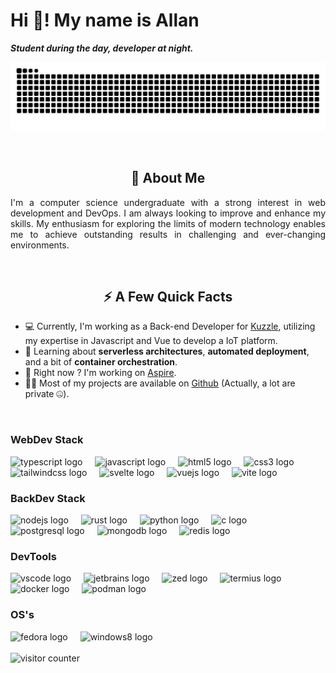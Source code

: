 # Hi 👋! My name is Allan

***Student during the day, developer at night.***

<p align="center">
  <picture>
    <source media="(prefers-color-scheme: dark)" srcset="https://raw.githubusercontent.com/InkedCat/InkedCat/snake/github-contribution-grid-snake-dark.svg" />
    <source media="(prefers-color-scheme: light)" srcset="https://raw.githubusercontent.com/InkedCat/InkedCat/snake/github-contribution-grid-snake.svg" />
    <img alt="github contribution grid snake animation" src="https://raw.githubusercontent.com/InkedCat/InkedCat/snake/github-contribution-grid-snake.svg" />
  </picture>
</p>

<br />

<h2 align="center">🚀 About Me</h2>
<p align="justify">I'm a computer science undergraduate with a strong interest in web development and DevOps. I am always looking to improve and enhance my skills. My enthusiasm for exploring the limits of modern technology enables me to achieve outstanding results in challenging and ever-changing environments.</p>

<br />

<h2 align="center"> ⚡️ A Few Quick Facts</h2>

- 💻 Currently, I'm working as a Back-end Developer for [Kuzzle](https://kuzzle.io/), utilizing my expertise in Javascript and Vue to develop a IoT platform.
- 🧐 Learning about **serverless architectures**, **automated deployment**, and a bit of **container orchestration**.
- 🔭 Right now ? I'm working on [Aspire](https://github.com/kilian-nagel/aspire).
- 👨‍💻 Most of my projects are available on [Github](https://github.com/InkedCat) (Actually, a lot are private 🤐).

<br />

### WebDev Stack

<div align="left">
  <img src="https://cdn.jsdelivr.net/gh/devicons/devicon/icons/typescript/typescript-original.svg" height="40" alt="typescript logo"  />
  <img width="12" />
  <img src="https://cdn.jsdelivr.net/gh/devicons/devicon/icons/javascript/javascript-original.svg" height="40" alt="javascript logo"  />
  <img width="12" />
  <img src="https://cdn.simpleicons.org/html5/E34F26" height="40" alt="html5 logo"  />
  <img width="12" />
  <img src="https://cdn.simpleicons.org/css3/1572B6" height="40" alt="css3 logo"  />
  <img width="12" />
  <img src="https://cdn.simpleicons.org/tailwindcss/06B6D4" height="40" alt="tailwindcss logo"  />
  <img width="12" />
  <img src="https://cdn.jsdelivr.net/gh/devicons/devicon/icons/svelte/svelte-original.svg" height="40" alt="svelte logo"  />
  <img width="12" />
  <img src="https://cdn.jsdelivr.net/gh/devicons/devicon/icons/vuejs/vuejs-original.svg" height="40" alt="vuejs logo"  />
  <img width="12" />
  <img src="https://skillicons.dev/icons?i=vite" height="40" alt="vite logo"  />
</div>


### BackDev Stack

<div align="left">
  <img src="https://cdn.jsdelivr.net/gh/devicons/devicon/icons/nodejs/nodejs-original.svg" height="40" alt="nodejs logo"  />
  <img width="12" />
  <img src="https://cdn.jsdelivr.net/gh/devicons/devicon/icons/rust/rust-original.svg" height="40" alt="rust logo"  />
  <img width="12" />  
  <img src="https://cdn.jsdelivr.net/gh/devicons/devicon/icons/python/python-original.svg" height="40" alt="python logo"  />
  <img width="12" />
  <img src="https://cdn.jsdelivr.net/gh/devicons/devicon/icons/c/c-original.svg" height="40" alt="c logo"  />
  <img width="12" />
  <img src="https://cdn.jsdelivr.net/gh/devicons/devicon/icons/postgresql/postgresql-original.svg" height="40" alt="postgresql logo"  />
  <img width="12" />
  <img src="https://cdn.jsdelivr.net/gh/devicons/devicon/icons/mongodb/mongodb-original.svg" height="40" alt="mongodb logo"  />
  <img width="12" />
  <img src="https://cdn.jsdelivr.net/gh/devicons/devicon/icons/redis/redis-original.svg" height="40" alt="redis logo"  />
</div>


### DevTools

<div align="left">
  <img src="https://cdn.jsdelivr.net/gh/devicons/devicon/icons/vscode/vscode-original.svg" height="40" alt="vscode logo"  />
  <img width="12" />
  <img src="https://cdn.jsdelivr.net/gh/devicons/devicon/icons/jetbrains/jetbrains-original.svg" height="40" alt="jetbrains logo"  />
  <img width="12" />
  <img src="https://avatars.githubusercontent.com/u/79345384?s=200&v=4" height="40" alt="zed logo" />
  <img width="12" />
  <img src="https://avatars.githubusercontent.com/u/26380532?s=200&v=4" height="40" alt="termius logo" />
  <img width="12" />
  <img src="https://cdn.simpleicons.org/docker/2496ED" height="40" alt="docker logo"  />
  <img width="12" />
  <img src="https://cdn.jsdelivr.net/gh/devicons/devicon/icons/podman/podman-original.svg" height="40" alt="podman logo"  />
</div>

### OS's

<div align="left">
  <img src="https://cdn.jsdelivr.net/gh/devicons/devicon/icons/fedora/fedora-original.svg" height="40" alt="fedora logo"  />
  <img width="12" />
  <img src="https://cdn.jsdelivr.net/gh/devicons/devicon/icons/windows8/windows8-original.svg" height="40" alt="windows8 logo"  />
</div>

<br />

<img src="https://komarev.com/ghpvc/?username=InkedCat&color=blue&style=for-the-badge&abbreviated=true" alt="visitor counter"/>
